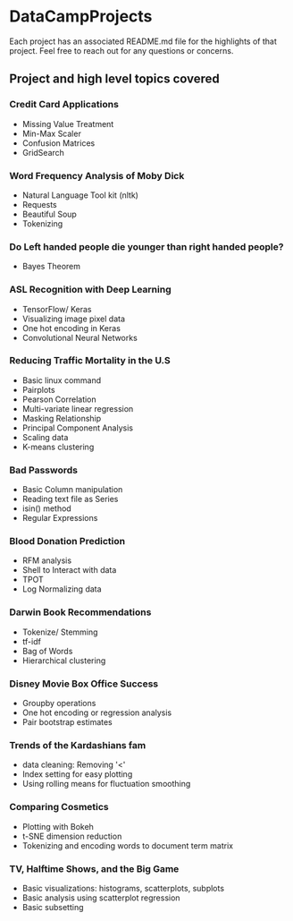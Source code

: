 # DataCampProjects
Each project has an associated README.md file for the highlights of that project.
Feel free to reach out for any questions or concerns.
## Project and high level topics covered

### Credit Card Applications 
* Missing Value Treatment
* Min-Max Scaler
* Confusion Matrices
* GridSearch

### Word Frequency Analysis of Moby Dick
* Natural Language Tool kit (nltk)
* Requests
* Beautiful Soup
* Tokenizing

### Do Left handed people die younger than right handed people?
* Bayes Theorem

### ASL Recognition with Deep Learning
* TensorFlow/ Keras
* Visualizing image pixel data
* One hot encoding in Keras
* Convolutional Neural Networks


### Reducing Traffic Mortality in the U.S
* Basic linux command
* Pairplots
* Pearson Correlation
* Multi-variate linear regression
* Masking Relationship
* Principal Component Analysis
* Scaling data
* K-means clustering


### Bad Passwords
* Basic Column manipulation
* Reading text file as Series
* isin() method
* Regular Expressions


### Blood Donation Prediction
* RFM analysis
* Shell to Interact with data
* TPOT
* Log Normalizing data

### Darwin Book Recommendations
* Tokenize/ Stemming
* tf-idf
* Bag of Words
* Hierarchical clustering

### Disney Movie Box Office Success
* Groupby operations
* One hot encoding or regression analysis
* Pair bootstrap estimates

### Trends of the Kardashians fam
* data cleaning: Removing '<'
* Index setting for easy plotting
* Using rolling means for fluctuation smoothing

### Comparing Cosmetics
* Plotting with Bokeh
* t-SNE dimension reduction
* Tokenizing and encoding words to document term matrix

### TV, Halftime Shows, and the Big Game
* Basic visualizations: histograms, scatterplots, subplots
* Basic analysis using scatterplot regression
* Basic subsetting

